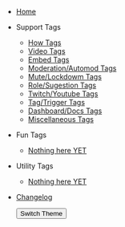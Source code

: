 - [Home](/)

- Support Tags

  - [How Tags](docs/how-tags.md)
  - [Video Tags](docs/video-tags.md)
  - [Embed Tags](docs/embed-tags.md)
  - [Moderation/Automod Tags](docs/mod-tags.md)
  - [Mute/Lockdowm Tags](docs/mute-lockdown-tags.md)
  - [Role/Sugestion Tags](docs/role-suggestion-tags.md)
  - [Twitch/Youtube Tags](docs/twitch-youtube-tags.md)
  - [Tag/Trigger Tags](docs/tag-trigger-tags.md)
  - [Dashboard/Docs Tags](docs/dashboard-docs-tags.md)
  - [Miscellaneous Tags](docs/misc-tags.md)

- Fun Tags

  - [Nothing here YET](fun-tags.md)

- Utility Tags

  - [Nothing here YET](utility-tags.md)

- [Changelog](docs/CHANGELOG.md)

  <button onclick="toggleTheme()">Switch Theme</button>
